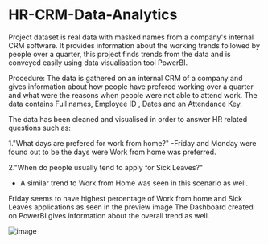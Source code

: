 # HR-CRM-Data-Analytics
Project dataset is real data with masked names from a company's internal CRM software. It provides information about the working trends followed by people over a quarter, this project finds trends from the data and is conveyed easily using data visualisation tool PowerBI.

Procedure:
The data is gathered on an internal CRM of a company and gives information about how people have prefered working over a quarter and what 
were the reasons when people were not able to attend work.
The data contains Full names, Employee ID , Dates and an Attendance Key.

The data has been cleaned and visualised in order to answer HR related questions such as:

1."What days are prefered for work from home?"
-Friday and Monday were found out to be the days were Work from home was preferred.

2."When do people usually tend to apply for Sick Leaves?"
- A similar trend to Work from Home was seen in this scenario as well.

Friday seems to have highest percentage of Work from home and Sick Leaves applications as seen in the preview image
The Dashboard created on PowerBI gives information about the overall trend as well.



![image](https://user-images.githubusercontent.com/103978449/225669629-ad7db436-2dea-4cab-88a7-635a71565c5d.png)
